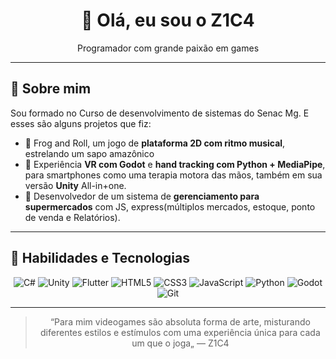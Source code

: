 <h1 align="center">👋 Olá, eu sou o Z1C4</h1>

<p align="center">
Programador com grande paixão em games
</p>

---

## 🚀 Sobre mim

Sou formado no Curso de desenvolvimento de sistemas do Senac Mg. E esses são alguns projetos que fiz:
- 🐸 Frog and Roll, um jogo de **plataforma 2D com ritmo musical**, estrelando um sapo amazônico
- 📱 Experiência **VR com Godot** e **hand tracking com Python + MediaPipe**, para smartphones como uma terapia motora das mãos, também em sua versão **Unity** All-in+one.
- 🛒 Desenvolvedor de um sistema de **gerenciamento para supermercados** com JS, express(múltiplos mercados, estoque, ponto de venda e Relatórios).

---

## 🧠 Habilidades e Tecnologias

<div align="center">

![C#](https://img.shields.io/badge/C%23-239120?style=for-the-badge&logo=c-sharp&logoColor=white)
![Unity](https://img.shields.io/badge/Unity-000000?style=for-the-badge&logo=unity&logoColor=white)
![Flutter](https://img.shields.io/badge/Flutter-02569B?style=for-the-badge&logo=flutter&logoColor=white)
![HTML5](https://img.shields.io/badge/HTML5-E34F26?style=for-the-badge&logo=html5&logoColor=white)
![CSS3](https://img.shields.io/badge/CSS3-1572B6?style=for-the-badge&logo=css3&logoColor=white)
![JavaScript](https://img.shields.io/badge/JavaScript-F7DF1E?style=for-the-badge&logo=javascript&logoColor=black)
![Python](https://img.shields.io/badge/Python-3776AB?style=for-the-badge&logo=python&logoColor=white)
![Godot](https://img.shields.io/badge/Godot-483D8B?style=for-the-badge&logo=godot-engine&logoColor=white)
![Git](https://img.shields.io/badge/Git-F05032?style=for-the-badge&logo=git&logoColor=white)

---

> “Para mim videogames são absoluta forma de arte, misturando diferentes estilos e estímulos com uma experiência única para cada um que o joga„ 
> — Z1C4
